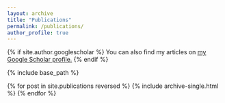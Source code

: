 ```yaml
---
layout: archive
title: "Publications"
permalink: /publications/
author_profile: true
---
```


{% if site.author.googlescholar %}
  You can also find my articles on <u><a href="{site.author.googlescholar}">my Google Scholar profile</a>.</u>
{% endif %}

{% include base_path %}

{% for post in site.publications reversed %}
  {% include archive-single.html %}
{% endfor %}
